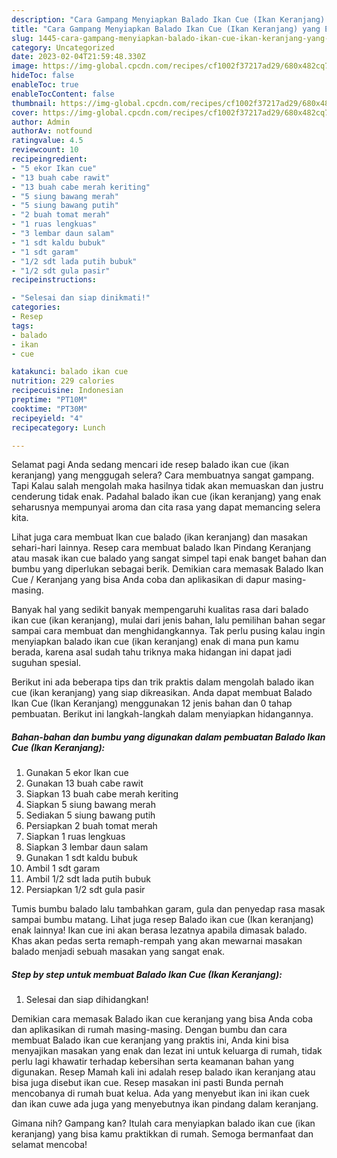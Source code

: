 ```yaml
---
description: "Cara Gampang Menyiapkan Balado Ikan Cue (Ikan Keranjang) yang Enak Banget, Buat Buka Puasa Bikin Ngiler"
title: "Cara Gampang Menyiapkan Balado Ikan Cue (Ikan Keranjang) yang Enak Banget, Buat Buka Puasa Bikin Ngiler"
slug: 1445-cara-gampang-menyiapkan-balado-ikan-cue-ikan-keranjang-yang-enak-banget-buat-buka-puasa-bikin-ngiler
category: Uncategorized
date: 2023-02-04T21:59:48.330Z
image: https://img-global.cpcdn.com/recipes/cf1002f37217ad29/680x482cq70/balado-ikan-cue-ikan-keranjang-foto-resep-utama.jpg
hideToc: false
enableToc: true
enableTocContent: false
thumbnail: https://img-global.cpcdn.com/recipes/cf1002f37217ad29/680x482cq70/balado-ikan-cue-ikan-keranjang-foto-resep-utama.jpg
cover: https://img-global.cpcdn.com/recipes/cf1002f37217ad29/680x482cq70/balado-ikan-cue-ikan-keranjang-foto-resep-utama.jpg
author: Admin
authorAv: notfound
ratingvalue: 4.5
reviewcount: 10
recipeingredient:
- "5 ekor Ikan cue"
- "13 buah cabe rawit"
- "13 buah cabe merah keriting"
- "5 siung bawang merah"
- "5 siung bawang putih"
- "2 buah tomat merah"
- "1 ruas lengkuas"
- "3 lembar daun salam"
- "1 sdt kaldu bubuk"
- "1 sdt garam"
- "1/2 sdt lada putih bubuk"
- "1/2 sdt gula pasir"
recipeinstructions:

- "Selesai dan siap dinikmati!"
categories:
- Resep
tags:
- balado
- ikan
- cue

katakunci: balado ikan cue 
nutrition: 229 calories
recipecuisine: Indonesian
preptime: "PT10M"
cooktime: "PT30M"
recipeyield: "4"
recipecategory: Lunch

---
```



Selamat pagi Anda sedang mencari ide resep balado ikan cue (ikan keranjang) yang menggugah selera? Cara membuatnya sangat gampang. Tapi Kalau salah mengolah maka hasilnya tidak akan memuaskan dan justru cenderung tidak enak. Padahal balado ikan cue (ikan keranjang) yang enak seharusnya mempunyai aroma dan cita rasa yang dapat memancing selera kita.


Lihat juga cara membuat Ikan cue balado (ikan keranjang) dan masakan sehari-hari lainnya. Resep cara membuat balado Ikan Pindang Keranjang atau masak ikan cue balado yang sangat simpel tapi enak banget bahan dan bumbu yang diperlukan sebagai berik. Demikian cara memasak Balado Ikan Cue / Keranjang yang bisa Anda coba dan aplikasikan di dapur masing-masing.

Banyak hal yang sedikit banyak mempengaruhi kualitas rasa dari balado ikan cue (ikan keranjang), mulai dari jenis bahan, lalu pemilihan bahan segar sampai cara membuat dan menghidangkannya. Tak perlu pusing kalau ingin menyiapkan balado ikan cue (ikan keranjang) enak di mana pun kamu berada, karena asal sudah tahu triknya maka hidangan ini dapat jadi suguhan spesial.


Berikut ini ada beberapa tips dan trik praktis dalam mengolah balado ikan cue (ikan keranjang) yang siap dikreasikan. Anda dapat membuat Balado Ikan Cue (Ikan Keranjang) menggunakan 12 jenis bahan dan 0 tahap pembuatan. Berikut ini langkah-langkah dalam menyiapkan hidangannya.

<!--inarticleads1-->

##### Bahan-bahan dan bumbu yang digunakan dalam pembuatan Balado Ikan Cue (Ikan Keranjang):

1. Gunakan 5 ekor Ikan cue
1. Gunakan 13 buah cabe rawit
1. Siapkan 13 buah cabe merah keriting
1. Siapkan 5 siung bawang merah
1. Sediakan 5 siung bawang putih
1. Persiapkan 2 buah tomat merah
1. Siapkan 1 ruas lengkuas
1. Siapkan 3 lembar daun salam
1. Gunakan 1 sdt kaldu bubuk
1. Ambil 1 sdt garam
1. Ambil 1/2 sdt lada putih bubuk
1. Persiapkan 1/2 sdt gula pasir


Tumis bumbu balado lalu tambahkan garam, gula dan penyedap rasa masak sampai bumbu matang. Lihat juga resep Balado ikan cue (Ikan keranjang) enak lainnya! Ikan cue ini akan berasa lezatnya apabila dimasak balado. Khas akan pedas serta remaph-rempah yang akan mewarnai masakan balado menjadi sebuah masakan yang sangat enak. 

<!--inarticleads2-->

##### Step by step untuk membuat Balado Ikan Cue (Ikan Keranjang):


1. Selesai dan siap dihidangkan!

Demikian cara memasak Balado ikan cue keranjang yang bisa Anda coba dan aplikasikan di rumah masing-masing. Dengan bumbu dan cara membuat Balado ikan cue keranjang yang praktis ini, Anda kini bisa menyajikan masakan yang enak dan lezat ini untuk keluarga di rumah, tidak perlu lagi khawatir terhadap kebersihan serta keamanan bahan yang digunakan. Resep Mamah kali ini adalah resep balado ikan keranjang atau bisa juga disebut ikan cue. Resep masakan ini pasti Bunda pernah mencobanya di rumah buat kelua. Ada yang menyebut ikan ini ikan cuek dan ikan cuwe ada juga yang menyebutnya ikan pindang dalam keranjang. 

Gimana nih? Gampang kan? Itulah cara menyiapkan balado ikan cue (ikan keranjang) yang bisa kamu praktikkan di rumah. Semoga bermanfaat dan selamat mencoba!
